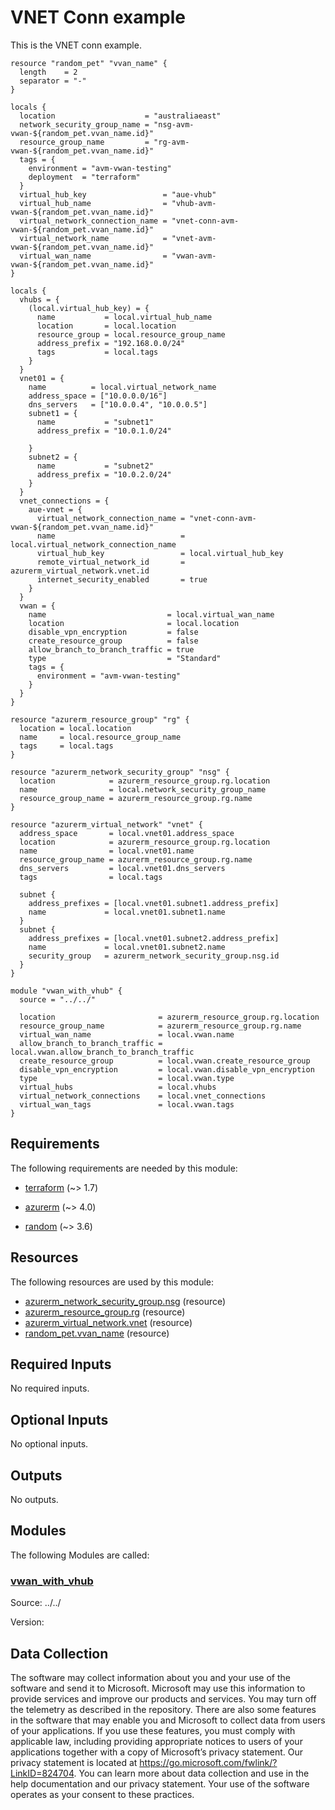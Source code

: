 <!-- BEGIN_TF_DOCS -->
# VNET Conn example

This is the VNET conn example.

```hcl
resource "random_pet" "vvan_name" {
  length    = 2
  separator = "-"
}

locals {
  location                    = "australiaeast"
  network_security_group_name = "nsg-avm-vwan-${random_pet.vvan_name.id}"
  resource_group_name         = "rg-avm-vwan-${random_pet.vvan_name.id}"
  tags = {
    environment = "avm-vwan-testing"
    deployment  = "terraform"
  }
  virtual_hub_key                 = "aue-vhub"
  virtual_hub_name                = "vhub-avm-vwan-${random_pet.vvan_name.id}"
  virtual_network_connection_name = "vnet-conn-avm-vwan-${random_pet.vvan_name.id}"
  virtual_network_name            = "vnet-avm-vwan-${random_pet.vvan_name.id}"
  virtual_wan_name                = "vwan-avm-vwan-${random_pet.vvan_name.id}"
}

locals {
  vhubs = {
    (local.virtual_hub_key) = {
      name           = local.virtual_hub_name
      location       = local.location
      resource_group = local.resource_group_name
      address_prefix = "192.168.0.0/24"
      tags           = local.tags
    }
  }
  vnet01 = {
    name          = local.virtual_network_name
    address_space = ["10.0.0.0/16"]
    dns_servers   = ["10.0.0.4", "10.0.0.5"]
    subnet1 = {
      name           = "subnet1"
      address_prefix = "10.0.1.0/24"

    }
    subnet2 = {
      name           = "subnet2"
      address_prefix = "10.0.2.0/24"
    }
  }
  vnet_connections = {
    aue-vnet = {
      virtual_network_connection_name = "vnet-conn-avm-vwan-${random_pet.vvan_name.id}"
      name                            = local.virtual_network_connection_name
      virtual_hub_key                 = local.virtual_hub_key
      remote_virtual_network_id       = azurerm_virtual_network.vnet.id
      internet_security_enabled       = true
    }
  }
  vwan = {
    name                           = local.virtual_wan_name
    location                       = local.location
    disable_vpn_encryption         = false
    create_resource_group          = false
    allow_branch_to_branch_traffic = true
    type                           = "Standard"
    tags = {
      environment = "avm-vwan-testing"
    }
  }
}

resource "azurerm_resource_group" "rg" {
  location = local.location
  name     = local.resource_group_name
  tags     = local.tags
}

resource "azurerm_network_security_group" "nsg" {
  location            = azurerm_resource_group.rg.location
  name                = local.network_security_group_name
  resource_group_name = azurerm_resource_group.rg.name
}

resource "azurerm_virtual_network" "vnet" {
  address_space       = local.vnet01.address_space
  location            = azurerm_resource_group.rg.location
  name                = local.vnet01.name
  resource_group_name = azurerm_resource_group.rg.name
  dns_servers         = local.vnet01.dns_servers
  tags                = local.tags

  subnet {
    address_prefixes = [local.vnet01.subnet1.address_prefix]
    name             = local.vnet01.subnet1.name
  }
  subnet {
    address_prefixes = [local.vnet01.subnet2.address_prefix]
    name             = local.vnet01.subnet2.name
    security_group   = azurerm_network_security_group.nsg.id
  }
}

module "vwan_with_vhub" {
  source = "../../"

  location                       = azurerm_resource_group.rg.location
  resource_group_name            = azurerm_resource_group.rg.name
  virtual_wan_name               = local.vwan.name
  allow_branch_to_branch_traffic = local.vwan.allow_branch_to_branch_traffic
  create_resource_group          = local.vwan.create_resource_group
  disable_vpn_encryption         = local.vwan.disable_vpn_encryption
  type                           = local.vwan.type
  virtual_hubs                   = local.vhubs
  virtual_network_connections    = local.vnet_connections
  virtual_wan_tags               = local.vwan.tags
}
```

<!-- markdownlint-disable MD033 -->
## Requirements

The following requirements are needed by this module:

- <a name="requirement_terraform"></a> [terraform](#requirement\_terraform) (~> 1.7)

- <a name="requirement_azurerm"></a> [azurerm](#requirement\_azurerm) (~> 4.0)

- <a name="requirement_random"></a> [random](#requirement\_random) (~> 3.6)

## Resources

The following resources are used by this module:

- [azurerm_network_security_group.nsg](https://registry.terraform.io/providers/hashicorp/azurerm/latest/docs/resources/network_security_group) (resource)
- [azurerm_resource_group.rg](https://registry.terraform.io/providers/hashicorp/azurerm/latest/docs/resources/resource_group) (resource)
- [azurerm_virtual_network.vnet](https://registry.terraform.io/providers/hashicorp/azurerm/latest/docs/resources/virtual_network) (resource)
- [random_pet.vvan_name](https://registry.terraform.io/providers/hashicorp/random/latest/docs/resources/pet) (resource)

<!-- markdownlint-disable MD013 -->
## Required Inputs

No required inputs.

## Optional Inputs

No optional inputs.

## Outputs

No outputs.

## Modules

The following Modules are called:

### <a name="module_vwan_with_vhub"></a> [vwan\_with\_vhub](#module\_vwan\_with\_vhub)

Source: ../../

Version:

<!-- markdownlint-disable-next-line MD041 -->
## Data Collection

The software may collect information about you and your use of the software and send it to Microsoft. Microsoft may use this information to provide services and improve our products and services. You may turn off the telemetry as described in the repository. There are also some features in the software that may enable you and Microsoft to collect data from users of your applications. If you use these features, you must comply with applicable law, including providing appropriate notices to users of your applications together with a copy of Microsoft’s privacy statement. Our privacy statement is located at <https://go.microsoft.com/fwlink/?LinkID=824704>. You can learn more about data collection and use in the help documentation and our privacy statement. Your use of the software operates as your consent to these practices.
<!-- END_TF_DOCS -->